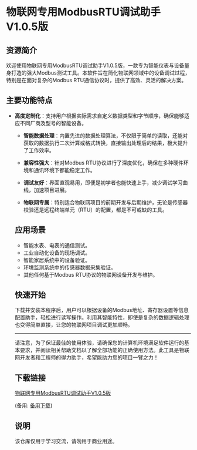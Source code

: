 # 物联网专用ModbusRTU调试助手 V1.0.5版

## 资源简介

欢迎使用物联网专用ModbusRTU调试助手V1.0.5版，一款专为智能仪表与设备量身打造的强大Modbus测试工具。本软件旨在简化物联网领域中的设备调试过程，特别是在面对复杂的Modbus RTU通信协议时，提供了高效、灵活的解决方案。

## 主要功能特点

- **高度定制化**：支持用户根据实际需求自定义数据类型和字节顺序，确保能够适应不同厂商及型号的智能设备。

  - **智能数据处理**：内置先进的数据处理算法，不仅限于简单的读取，还能对获取的数据执行二次计算或格式转换，直接输出处理后的结果，极大提升了工作效率。

  - **兼容性强大**：针对Modbus RTU协议进行了深度优化，确保在多种硬件环境和通讯环境下都能稳定工作。

  - **调试友好**：界面直观易用，即便是初学者也能快速上手，减少调试学习曲线，加速项目进展。

  - **物联网专属**：特别适合物联网项目的前期开发与后期维护，无论是传感器校验还是远程终端单元（RTU）的配置，都是不可或缺的工具。

  ## 应用场景

  - 智能水表、电表的通信测试。
  - 工业自动化设备的现场调试。
  - 智能家居系统中的设备验证。
  - 环境监测系统中的传感器数据采集验证。
  - 其他任何基于Modbus RTU协议的物联网设备开发与维护。

  ## 快速开始

  下载并安装本程序后，用户可以根据设备的Modbus地址、寄存器设置等信息配置助手，轻松进行读写操作。利用其智能特性，即使是复杂的数据逻辑处理也变得简单直接，让您的物联网项目调试更加顺畅。

  ---

  请注意，为了保证最佳的使用体验，请确保您的计算机环境满足软件运行的基本要求，并阅读相关帮助文档以了解全部功能的正确使用方法。此工具是物联网开发者和工程师的得力助手，希望能助力您的项目一臂之力！

  ## 下载链接
  [物联网专用ModbusRTU调试助手V1.0.5版](https://pan.quark.cn/s/862446fbcea7) 

  (备用: [备用下载](https://pan.baidu.com/s/1gXhwy5cRGNIsvAo565wKWA?pwd=1234))

  ## 说明

  该仓库仅用于学习交流，请勿用于商业用途。
